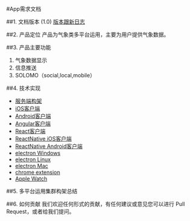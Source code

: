 #App需求文档


##1. 文档版本 (1.0)
 [ 版本跟新日志 ](UpdateVersionLog.md)

##2. 产品定位
产品为气象类多平台运用，主要为用户提供气象数据。

##3. 产品主要功能
1. 气象数据显示
2. 信息推送
3. SOLOMO（social,local,mobile）

##4. 技术实现
* [服务端构架](Server_Architecture.md)
* [iOS客户端]()
* [Android客户端]()
* [Angular客户端]()
* [React客户端]()
* [ReactNative iOS客户端]()
* [ReactNative Android客户端]()
* [electron Windows]()
* [electron Linux]()
* [electron Mac]()
* [chrome extension]()
* [Apple Watch]()

##5. 多平台运用集群构架总结

##6. 如何贡献
    我们欢迎任何形式的贡献，有任何建议或意见您可以进行 Pull Request，或者给我们提问。
    





